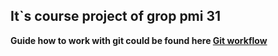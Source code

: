 ## It`s course project of grop pmi 31

**Guide  how to work with git could be found here [Git workflow](https://github.com/lhalam/FooBooWall/wiki/Git-workflow)**
